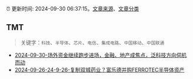 :alarm_clock: 更新时间: 2024-09-30 06:37:15。[文章来源](/README.md)、[文章分类](/TAGS.md)

## TMT


> 关键字：`科技`、`半导体`、`芯片`、`电信`、`集成电路`、`中国移动`、`中国联通`



- [2024-09-30-场外资金继续跑步进场，金融、地产成焦点，泛科技方向伺机而动](https://www.cls.cn/detail/1813822) 
- [2024-09-26-24-9-26-复制双城药业？富乐德并购FERROTEC半导体资产](https://xueqiu.com/8772786299/305782060) 
